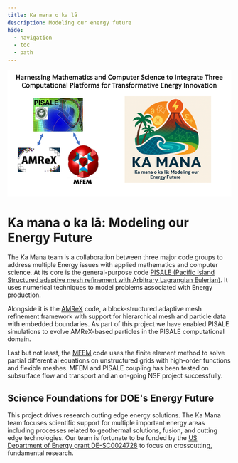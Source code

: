 ```yaml
---
title: Ka mana o ka lā
description: Modeling our energy future
hide:
  - navigation
  - toc
  - path
---
```

<div align="center">
  <img src="img/KamanaWeb.png" alt="Earthshot" width="800">
</div>


# Ka mana o ka lā: Modeling our Energy Future
The Ka Mana team is a collaboration between three major code groups to address multiple Energy issues with applied mathematics and computer science. At its core is the general-purpose code [PISALE (Pacific Island Structured adaptive mesh refinement with Arbitrary Lagrangian Eulerian)](https://pisale.bitbucket.io/). It uses numerical techniques to model problems associated with Energy production.

Alongside it is the [AMReX](https://amrex-codes.github.io/amrex/) code, a block-structured adaptive mesh refinement framework with support for hierarchical mesh and particle data with embedded boundaries. As part of this project we have enabled PISALE simulations to evolve AMReX-based particles in the PISALE computational domain.

Last but not least, the [MFEM](https://mfem.org/) code uses the finite element method to solve partial differential equations on unstructured grids with high-order functions and flexible meshes. MFEM and PISALE coupling has been tested on subsurface flow and transport and an on-going NSF project successfully.

## Science Foundations for DOE's Energy Future
This project drives research cutting edge energy solutions. The Ka Mana team focuses scientific support for multiple important energy areas including processes related to geothermal solutions, fusion, and cutting edge technologies.
Our team is fortunate to be funded by the [US Department of Energy grant DE-SC0024728](https://science.osti.gov/Initiatives/SCEarthshots/Foundations) to focus on crosscutting, fundamental research.
